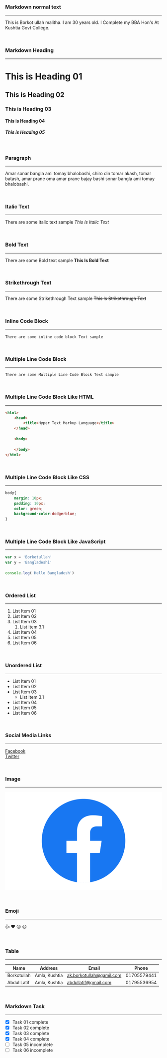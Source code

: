 <!--markdown tutorial-->

### Markdown normal text  

___  

This is Borkot ullah malitha. I am 30 years old. I Complete my BBA Hon's At Kushtia Govt College.  

<br>

### Markdown Heading  
___  

# This is Heading 01
## This is Heading 02
### This is Heading 03
#### This is Heading 04
##### This is Heading 05  

<br>

### Paragraph  
___  
<p>Amar sonar bangla ami tomay bhalobashi, chiro din tomar akash, tomar batash, amar prane oma amar prane bajay bashi sonar bangla ami tomay bhalobashi.</p>  

<br>  

### Italic Text  
___  
There are some italic text sample _This Is Italic Text_  

<br>

### Bold Text  
___  
There are some Bold text sample __This Is Bold Text__  

<br>

### Strikethrough Text  
___  
There are some Strikethrough Text sample ~~This Is Strikethrough Text~~  

<br>

### Inline Code Block  
___  
`There are some inline code block Text sample`  

<br>

### Multiple Line Code Block  
___
```
There are some Multiple Line Code Block Text sample
```  

<br>

### Multiple Line Code Block Like HTML  
___  
```html
<html>
    <head>
        <title>Hyper Text Markup Language</title>
    </head>

    <body>

    </body>
</html>
```  

<br>

### Multiple Line Code Block Like CSS  
___  
```css
body{
    margin: 10px;
    padding: 10px;
    color: green;
    background-color:dodgerblue;
}
```  

<br>

### Multiple Line Code Block Like JavaScript  
___  
```Javascript
var x = 'Borkotullah'
var y = 'Bangladeshi'

console.log('Hello Bangladesh')
```  

<br>

### Ordered List  
___  
1. List Item 01
1. List Item 02
1. List Item 03
    1. List Item 3.1
1. List Item 04
1. List Item 05
1. List Item 06  

<br>

### Unordered List  
___  
- List Item 01
- List Item 02
- List Item 03
    - List Item 3.1
- List Item 04
- List Item 05
- List Item 06  

<br>

### Social Media Links  
___  
[Facebook](https://facebook.com)  
[Twitter](https://twitter.com)  

<br>

### Image  
___  
![Facbook-logo](image/Facebook-logo.png)  

<br>

### Emoji  
___  
👍  ❤️  😍  😃  

<br>

### Table  
___  
| Name | Address | Email | Phone |
|------|---------|-------|-------|
| Borkotullah | Amla, Kushtia | ak.borkotullah@gamil.com | 01705579441 |
| Abdul Latif | Amla, Kushtia | abdullatif@gmail.com | 01795536954 |  

<br>

### Markdown Task  
___  
- [x] Task 01 complete
- [x] Task 02 complete
- [x] Task 03 complete
- [x] Task 04 complete
- [ ] Task 05 incomplete
- [ ] Task 06 incomplete 
